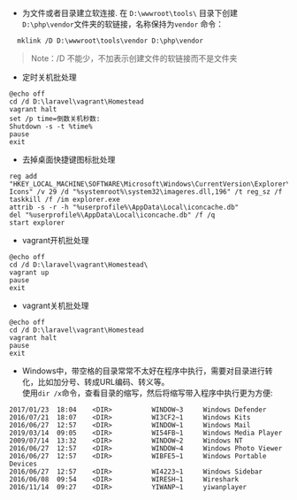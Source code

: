 * 为文件或者目录建立软连接.
在 `D:\wwwroot\tools\` 目录下创建`D:\php\vendor`文件夹的软链接，名称保持为`vendor`
命令：
```
  mklink /D D:\wwwroot\tools\vendor D:\php\vendor
```
>Note：/D 不能少，不加表示创建文件的软链接而不是文件夹

* 定时关机批处理
```
@echo off
cd /d D:\laravel\vagrant\Homestead
vagrant halt
set /p time=倒数关机秒数:
Shutdown -s -t %time%
pause
exit
```

* 去掉桌面快捷键图标批处理
```
reg add "HKEY_LOCAL_MACHINE\SOFTWARE\Microsoft\Windows\CurrentVersion\Explorer\Shell Icons" /v 29 /d "%systemroot%\system32\imageres.dll,196" /t reg_sz /f
taskkill /f /im explorer.exe
attrib -s -r -h "%userprofile%\AppData\Local\iconcache.db"
del "%userprofile%\AppData\Local\iconcache.db" /f /q
start explorer
```

* vagrant开机批处理
```
@echo off
cd /d D:\laravel\vagrant\Homestead\
vagrant up
pause
exit
```

* vagrant关机批处理
```
@echo off
cd /d D:\laravel\vagrant\Homestead
vagrant halt
pause
exit
```

* Windows中，带空格的目录常常不太好在程序中执行，需要对目录进行转化，比如加分号、转成URL编码、转义等。  
使用`dir /x`命令，查看目录的缩写，然后将缩写带入程序中执行更为方便:
 ```
2017/01/23  18:04    <DIR>          WINDOW~3     Windows Defender
2016/07/21  18:07    <DIR>          WI3CF2~1     Windows Kits
2016/06/27  12:57    <DIR>          WINDOW~1     Windows Mail
2019/03/14  09:05    <DIR>          WI54FB~1     Windows Media Player
2009/07/14  13:32    <DIR>          WINDOW~2     Windows NT
2016/06/27  12:57    <DIR>          WINDOW~4     Windows Photo Viewer
2016/06/27  12:57    <DIR>          WIBFE5~1     Windows Portable Devices
2016/06/27  12:57    <DIR>          WI4223~1     Windows Sidebar
2016/06/08  09:54    <DIR>          WIRESH~1     Wireshark
2016/11/14  09:27    <DIR>          YIWANP~1     yiwanplayer
 ```
